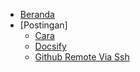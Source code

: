 * [Beranda](/README.md)
* [Postingan]
  * [Cara](/post/Cara)
  * [Docsify](/post/docsify)
  * [Github Remote Via Ssh](/post/github_remote_via_ssh)
